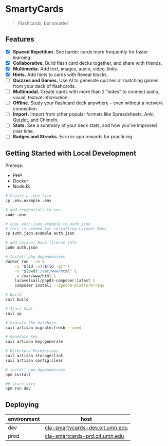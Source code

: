 # SmartyCards

> Flashcards, but smarter

## Features

- [x] **Spaced Repetition.** See harder cards more frequently for faster learning.
- [x] **Collaborative.** Build flash card decks together, and share with friends.
- [x] **Multimedia.** Add text, images, audio, video, links.
- [x] **Hints.** Add hints to cards with Reveal blocks.
- [ ] **Quizzes and Games.** Use AI to generate quizzes or matching games from your deck of flashcards.
- [ ] **Multimodal.** Create cards with more than 2 "sides" to connect audio, visual, textual information.
- [ ] **Offline.** Study your flashcard deck anywhere – even without a network connection.
- [ ] **Import.** Import from other popular formats like Spreadsheets, Anki, Quizlet, and ChimeIn.
- [ ] **Stats.** See a summary of your deck stats, and how you've improved over time.
- [ ] **Badges and Streaks.** Earn in-app rewards for practicing.

## Getting Started with Local Development

Prereqs:

- PHP
- Docker
- NodeJS

```sh
# Create a .env file
cp .env.example .env

# add credentials to env
code .env

# copy auth.json.example to auth.json
# this is needed for installing Laravel Nova
cp auth.json.example auth.json

# add Laravel Nova license info
code auth.json

# Install php dependencies
docker run --rm \
    -u "$(id -u):$(id -g)" \
    -v "$(pwd):/var/www/html" \
    -w /var/www/html \
    laravelsail/php83-composer:latest \
    composer install --ignore-platform-reqs

# Build
sail build

# Start Sail
sail up

# migrate the database
sail artisan migrate:fresh --seed

# Generate Key
sail artisan key:generate

# Directory Permissions
sail artisan storage:link
sail artisan config:clear

# install npm dependencies
npm install

## start vite
npm run dev

```

## Deploying

| environment | host                                                                       |
| ----------- | -------------------------------------------------------------------------- |
| dev         | [cla-smartycards-dev.oit.umn.edu](https://cla-smartycards-dev.oit.umn.edu) |
| prod        | [cla-smartcards-prd.oit.umn.edu](https://cla-smartcards-prd.oit.umn.edu)   |
